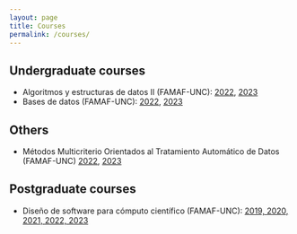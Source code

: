 ```yaml
---
layout: page
title: Courses
permalink: /courses/
---
```


## Undergraduate courses

- Algoritmos y estructuras de datos II (FAMAF-UNC):
  [2022](https://famaf-consultas.aulavirtual.unc.edu.ar/course/view.php?id=926),
  [2023](https://famaf.aulavirtual.unc.edu.ar/enrol/index.php?id=22)
- Bases de datos (FAMAF-UNC):
  [2022](https://famaf-consultas.aulavirtual.unc.edu.ar/course/view.php?id=998),
  [2023](https://famaf.aulavirtual.unc.edu.ar/course/view.php?id=187&section=0)

## Others

- Métodos Multicriterio Orientados al Tratamiento Automático de Datos (FAMAF-UNC)
  [2022](https://famaf-consultas.aulavirtual.unc.edu.ar/course/view.php?id=1018),
  [2023](https://famaf.aulavirtual.unc.edu.ar/course/view.php?id=204)


## Postgraduate courses

- Diseño de software para cómputo científico (FAMAF-UNC):
  [2019, 2020, 2021, 2022, 2023](https://github.com/leliel12/diseno_sci_sfw)
